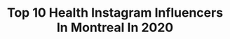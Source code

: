 ---
title: Top 10 Health Instagram Influencers In Montreal In 2020
description: >-
  Find top health Instagram influencers in Montreal in 2020. Most popular hashtags: #health #training #athlete #sports.
platform: Instagram
profiles:
  - username: "cathbastien"
    fullname: >-
      Cath Bastien
    location: "Canada"
    followers: 196983
    engagement: 284
    commentsToLikes: 0.019758
    avatar: "https://scontent-lhr8-1.cdninstagram.com/v/t51.2885-19/s320x320/29403472_163872997659371_4062985551018459136_n.jpg?_nc_ht=scontent-lhr8-1.cdninstagram.com&_nc_ohc=XRz36tm5dOEAX-e6Th7&oh=e5c5d7ed60170f679a67fe084b7e5969&oe=5EBA2AFE"
    verified: false
    hashtags: "#activiaambassador, #bettertomorrow, #healthyskin, #turtleneck"
  - username: "shanie_blais"
    fullname: >-
      Shanie Blais
    location: "Canada"
    followers: 88849
    engagement: 362
    commentsToLikes: 0.012862
    avatar: "https://scontent-lhr8-1.cdninstagram.com/v/t51.2885-19/s320x320/84083399_516657235623259_2588865561425346560_n.jpg?_nc_ht=scontent-lhr8-1.cdninstagram.com&_nc_ohc=ih3IZotJpcUAX8kzcTS&oh=d7da0bfd835691ba7adfd7a858cc52a3&oe=5EB9FDA2"
    verified: true
    hashtags: "#promo, #oversize, #fenty, #phonecase"
  - username: "jennabel91"
    fullname: >-
      Jennifer Abel
    location: "Canada"
    followers: 40660
    engagement: 371
    commentsToLikes: 0.012302
    avatar: "https://scontent-lht6-1.cdninstagram.com/v/t51.2885-19/s320x320/81638584_1472133409629197_4497519010241314816_n.jpg?_nc_ht=scontent-lht6-1.cdninstagram.com&_nc_ohc=HcJoT0ZqmGAAX8w4f_e&oh=2ba86fc4e60eee3d9e34fb5da5c7e2e9&oe=5EB8F204"
    verified: true
    hashtags: "#couplegoals, #weekend, #fina, #athleteslife"
  - username: "optimize.physiotherapy"
    fullname: >-
      Optimize Physiotherapy
    location: "Canada"
    followers: 119627
    engagement: 81
    commentsToLikes: 0.012853
    avatar: "https://scontent-ams4-1.cdninstagram.com/v/t51.2885-19/s320x320/15057210_369143060091291_2956483932687695872_a.jpg?_nc_ht=scontent-ams4-1.cdninstagram.com&_nc_ohc=_vTi6__mDpcAX9wkyd0&oh=cb68d3cd21a8ec9a1fc0c52925f1e6b8&oe=5EB31BB0"
    verified: false
    hashtags: "#stretching, #rest, #mind, #foot"
  - username: "thechicacademic"
    fullname: >-
      Dr. Mary M. | Ottawa 🇨🇦
    location: "Canada"
    followers: 18618
    engagement: 474
    commentsToLikes: 0.246249
    avatar: "https://scontent-ams4-1.cdninstagram.com/v/t51.2885-19/s320x320/68794799_2624944760891806_3161957345676754944_n.jpg?_nc_ht=scontent-ams4-1.cdninstagram.com&_nc_ohc=vaT46rKKSTcAX990W7U&oh=057de43a8f6ce306cd3a8dde95f9baba&oe=5EBB1E47"
    verified: false
    hashtags: "#canadianmusician, #chicover50, #vicktorandrolf, #anxiety"
  - username: "butelucian"
    fullname: >-
      Lucian Bute
    location: "Canada"
    followers: 27985
    engagement: 161
    commentsToLikes: 0.018581
    avatar: "https://scontent-ams4-1.cdninstagram.com/v/t51.2885-19/s320x320/53421259_652779938489848_2133231022366523392_n.jpg?_nc_ht=scontent-ams4-1.cdninstagram.com&_nc_ohc=dieVudEUQ68AX9tb5Su&oh=d611fa16b2ff3fc269a1791ca69e17a4&oe=5EA886BC"
    verified: false
    hashtags: "#healthy, #children, #physicalhealth, #merrychristmas"
  - username: "corinnelaframboise"
    fullname: >-
      Corinne Laframboise
    location: "Canada"
    followers: 5756
    engagement: 664
    commentsToLikes: 0.044564
    avatar: "https://scontent-amt2-1.cdninstagram.com/v/t51.2885-19/s320x320/69600099_242595829980691_1452895261943660544_n.jpg?_nc_ht=scontent-amt2-1.cdninstagram.com&_nc_ohc=zfNIIobxDi4AX_s3pnc&oh=09cb5d8b97a3e9759cd8be20fc6bc3d4&oe=5EB73AD4"
    verified: false
    hashtags: "#drills, #cestdelaque, #iscoming, #getoutofyourcomfortzone"
  - username: "nalieagustin"
    fullname: >-
      NALIE
    location: "Canada"
    followers: 114854
    engagement: 132
    commentsToLikes: 0.053535
    avatar: "https://scontent-lhr8-1.cdninstagram.com/v/t51.2885-19/s320x320/90091600_289171215581622_3440547856711155712_n.jpg?_nc_ht=scontent-lhr8-1.cdninstagram.com&_nc_ohc=Re6_yrrRa24AX8IeUfG&oh=5baf7584c432e4500bb6080a3632736c&oe=5EB90703"
    verified: true
    hashtags: "#rippzie, #womenshealthresearch, #iwd, #internationalwomensday"
  - username: "julianyeeee"
    fullname: >-
      Julian Yee 茹自杰
    location: "Canada"
    followers: 46625
    engagement: 780
    commentsToLikes: 0.007626
    avatar: "https://scontent-ams4-1.cdninstagram.com/v/t51.2885-19/s320x320/30079569_564195867299298_7106797812490174464_n.jpg?_nc_ht=scontent-ams4-1.cdninstagram.com&_nc_ohc=of353I-ToWgAX-Rf04a&oh=9ce2e867979c2fce9974b4fdc3dc9956&oe=5EB897A5"
    verified: true
    hashtags: "#canadianwinter, #hotchoco, #snack, #exercise"
  - username: "tucker_77_2009"
    fullname: >-
      Tucker Whalen
    location: "Canada"
    followers: 9384
    engagement: 1046
    commentsToLikes: 0.012591
    avatar: "https://scontent-ort2-1.cdninstagram.com/v/t51.2885-19/s320x320/83254073_176873430288959_1868938105273188352_n.jpg?_nc_ht=scontent-ort2-1.cdninstagram.com&_nc_ohc=E99rZHTbLTQAX-1T0WP&oh=3d9aa097e645b5b8ec1acd5d041ca989&oe=5EBD0090"
    verified: false
    hashtags: "#shotski, #hockeyequipment, #equipment, #shot"
---